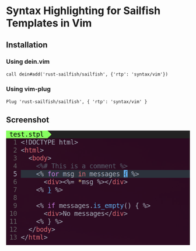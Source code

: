 # Syntax Highlighting for Sailfish Templates in Vim

## Installation

### Using dein.vim

```
call dein#add('rust-sailfish/sailfish', {'rtp': 'syntax/vim'})
```

### Using vim-plug

```
Plug 'rust-sailfish/sailfish', { 'rtp': 'syntax/vim' }
```

## Screenshot

![Screenshot](./screenshot.png)
